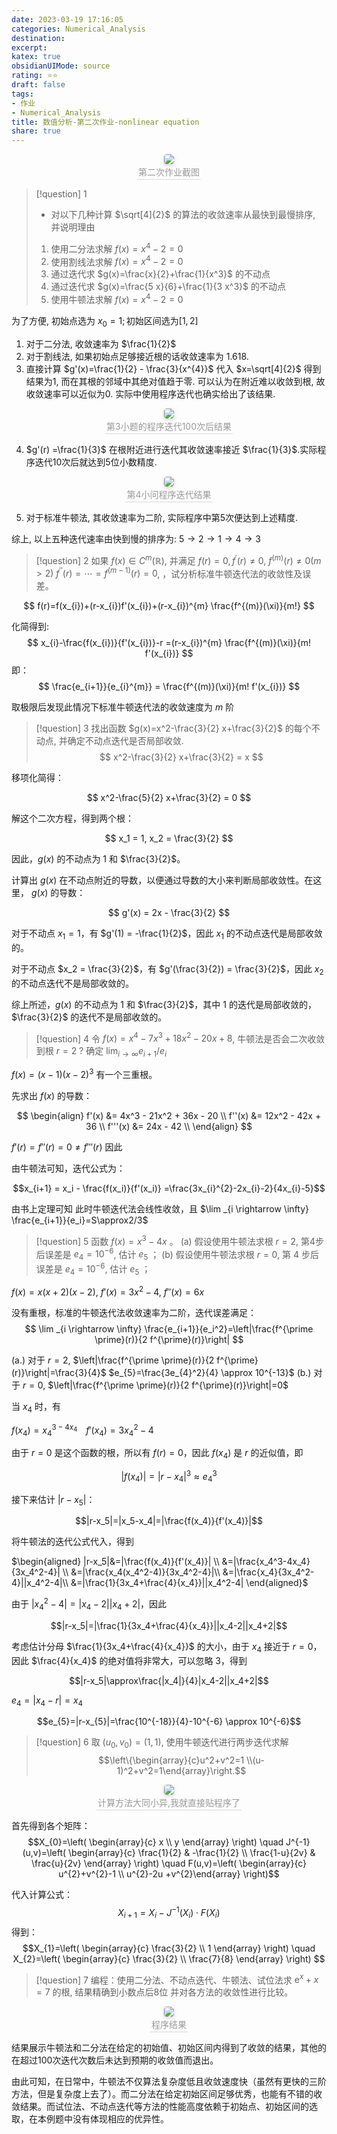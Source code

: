 ```yaml
---
date: 2023-03-19 17:16:05
categories: Numerical_Analysis
destination: 
excerpt: 
katex: true
obsidianUIMode: source
rating: ⭐⭐
draft: false
tags:  
- 作业
- Numerical_Analysis
title: 数值分析-第二次作业-nonlinear equation
share: true
---
```


<center>
    <img style="border-radius: 0.3125em;
    box-shadow: 0 2px 4px 0 rgba(34,36,38,.12),0 2px 10px 0 rgba(34,36,38,.08);"
    src="https://search.pstatic.net/common?src=https://i.imgur.com/d6CBfQm.png">
    <br>
    <div style="color:orange; border-bottom: 1px solid #d9d9d9;
    display: inline-block;
    color: #999;
    padding: 2px;">第二次作业截图
    </div>
</center>


> [!question] 1
> - 对以下几种计算 $\sqrt[4]{2}$ 的算法的收敛速率从最快到最慢排序, 并说明理由
> 1. 使用二分法求解 $f(x)=x^4-2=0$
> 2. 使用割线法求解 $f(x)=x^4-2=0$
> 3. 通过迭代求 $g(x)=\frac{x}{2}+\frac{1}{x^3}$ 的不动点
> 4. 通过迭代求 $g(x)=\frac{5 x}{6}+\frac{1}{3 x^3}$ 的不动点
> 5. 使用牛顿法求解 $f(x)=x^4-2=0$

为了方便, 初始点选为 $x_{0}=1;\text{初始区间选为}[1,2]$

1. 对于二分法, 收敛速率为 $\frac{1}{2}$
2. 对于割线法, 如果初始点足够接近根的话收敛速率为 $1.618$. 
3. 直接计算 $g'(x)=\frac{1}{2} - \frac{3}{x^{4}}$ 代入 $x=\sqrt[4]{2}$ 得到结果为1, 而在其根的邻域中其绝对值趋于零. 可以认为在附近难以收敛到根, 故收敛速率可以近似为0. 实际中使用程序迭代也确实给出了该结果.

<center>
    <img style="border-radius: 0.3125em;
    box-shadow: 0 2px 4px 0 rgba(34,36,38,.12),0 2px 10px 0 rgba(34,36,38,.08);"
    src="https://search.pstatic.net/common?src=https://i.imgur.com/jM6zN1l.png">
    <br>
    <div style="color:orange; border-bottom: 1px solid #d9d9d9;
    display: inline-block;
    color: #999;
    padding: 2px;">第3小题的程序迭代100次后结果
    </div>
</center>

4. $g'(r) =\frac{1}{3}$ 在根附近进行迭代其收敛速率接近 $\frac{1}{3}$.实际程序迭代10次后就达到5位小数精度.

<center>
    <img style="border-radius: 0.3125em;
    box-shadow: 0 2px 4px 0 rgba(34,36,38,.12),0 2px 10px 0 rgba(34,36,38,.08);"
    src="https://search.pstatic.net/common?src=https://i.imgur.com/JaZ193q.png">
    <br>
    <div style="color:orange; border-bottom: 1px solid #d9d9d9;
    display: inline-block;
    color: #999;
    padding: 2px;">第4小问程序迭代结果
    </div>
</center>

5. 对于标准牛顿法, 其收敛速率为二阶, 实际程序中第5次便达到上述精度.

综上, 以上五种迭代速率由快到慢的排序为: $5 \rightarrow 2 \rightarrow 1 \rightarrow 4 \rightarrow 3$



> [!question] 2
> 如果 $f(x) \in C^m(\mathbb{R})$, 并满足 $f(r)=0, f^{\prime}(r) \neq 0,$ $f^{(m)}(r) \neq 0(m>2)$ $f^{\prime \prime}(r)=\cdots=f^{(m-1)}(r)=0$,  ，试分析标准牛顿迭代法的收敛性及误差。

$$
f(r)=f(x_{i})+(r-x_{i})f'(x_{i})+(r-x_{i})^{m} \frac{f^{(m)}(\xi)}{m!}
$$

化简得到:
$$
x_{i}-\frac{f(x_{i})}{f'(x_{i})}-r =(r-x_{i})^{m} \frac{f^{(m)}(\xi)}{m! f'(x_{i})}
$$
即：
$$
 \frac{e_{i+1}}{e_{i}^{m}} = \frac{f^{(m)}(\xi)}{m! f'(x_{i})} 
$$

取极限后发现此情况下标准牛顿迭代法的收敛速度为 $m$ 阶

> [!question] 3
> 找出函数 $g(x)=x^2-\frac{3}{2} x+\frac{3}{2}$ 的每个不动点, 并确定不动点迭代是否局部收敛.
$$ x^2-\frac{3}{2} x+\frac{3}{2} = x $$

移项化简得：

$$ x^2-\frac{5}{2} x+\frac{3}{2} = 0 $$

解这个二次方程，得到两个根：

$$ x_1 = 1, x_2 = \frac{3}{2} $$

因此，$g(x)$ 的不动点为 $1$ 和 $\frac{3}{2}$。

计算出 $g(x)$ 在不动点附近的导数，以便通过导数的大小来判断局部收敛性。在这里， $g(x)$ 的导数：

$$ g'(x) = 2x - \frac{3}{2} $$

对于不动点 $x_1 = 1$，有 $g'(1) = -\frac{1}{2}$，因此 $x_1$ 的不动点迭代是局部收敛的。

对于不动点 $x_2 = \frac{3}{2}$，有 $g'(\frac{3}{2}) = \frac{3}{2}$，因此 $x_2$ 的不动点迭代不是局部收敛的。

综上所述，$g(x)$ 的不动点为 $1$ 和 $\frac{3}{2}$，其中 $1$ 的迭代是局部收敛的，$\frac{3}{2}$ 的迭代不是局部收敛的。


> [!question] 4
> 令 $f(x)=x^4-7 x^3+18 x^2-20 x+8$, 牛顿法是否会二次收敛到根 $r=2$ ? 确定 $\lim _{i \rightarrow \infty} e_{i+1} / e_i$

$f(x)=(x-1)(x-2)^3$ 有一个三重根。

先求出 $f(x)$ 的导数：


$$
\begin{align}  
f'(x) &= 4x^3 - 21x^2 + 36x - 20 \\
f''(x) &= 12x^2 - 42x + 36 \\
f'''(x) &= 24x - 42 \\
\end{align}
$$



$f'(r)=f''(r)=0 \neq f'''(r)$ 因此

由牛顿法可知，迭代公式为：

$$x_{i+1} = x_i - \frac{f(x_i)}{f'(x_i)} =\frac{3x_{i}^{2}-2x_{i}-2}{4x_{i}-5}$$

由书上定理可知 此时牛顿迭代法会线性收敛，且 $\lim _{i \rightarrow \infty} \frac{e_{i+1}}{e_i}=S\approx2/3$



> [!question] 5
> 函数 $f(x)=x^3-4 x$ 。
> (a) 假设使用牛顿法求根 $r=2$, 第4步后误差是 $e_4=10^{-6}$, 估计 $e_5$ ；
> (b) 假设使用牛顿法求根 $r=0$, 第 4 步后误差是 $e_4=10^{-6}$, 估计 $e_5$ ；

$f(x)=x(x+2)(x-2)$, $f'(x)=3x^2-4$, $f''(x)=6x$

没有重根，标准的牛顿迭代法收敛速率为二阶，迭代误差满足：
$$
\lim _{i \rightarrow \infty} \frac{e_{i+1}}{e_i^2}=\left|\frac{f^{\prime \prime}(r)}{2 f^{\prime}(r)}\right|
$$

(a.) 对于 $r=2$, $\left|\frac{f^{\prime \prime}(r)}{2 f^{\prime}(r)}\right|=\frac{3}{4}$ $e_{5}=\frac{3e_{4}^2}{4} \approx 10^{-13}$ 
(b.) 对于 $r=0$, $\left|\frac{f^{\prime \prime}(r)}{2 f^{\prime}(r)}\right|=0$

当 $x_4$ 时，有

$f(x_4)=x_4^{3-4x_{4}\quad}f'(x_4)=3x_4^2-4$


由于 $r=0$ 是这个函数的根，所以有 $f(r)=0$，因此 $f(x_4)$ 是 $r$ 的近似值，即

$$|f(x_4)|=|r-x_4|^3\approx e_4^3$$

接下来估计 $|r-x_5|$：

$$|r-x_5|=|x_5-x_4|=|\frac{f(x_4)}{f'(x_4)}|$$

将牛顿法的迭代公式代入，得到

$\begin{aligned} |r-x_5|&=|\frac{f(x_4)}{f'(x_4)}| \\ &=|\frac{x_4^3-4x_4}{3x_4^2-4}| \\ &=|\frac{x_4(x_4^2-4)}{3x_4^2-4}|\\ &=|\frac{x_4}{3x_4^2-4}||x_4^2-4|\\ &=|\frac{1}{3x_4+\frac{4}{x_4}}||x_4^2-4| \end{aligned}$

由于 $|x_4^2-4|=|x_4-2||x_4+2|$，因此

$$|r-x_5|=|\frac{1}{3x_4+\frac{4}{x_4}}||x_4-2||x_4+2|$$

考虑估计分母 $\frac{1}{3x_4+\frac{4}{x_4}}$ 的大小，由于 $x_4$ 接近于 $r=0$，因此 $\frac{4}{x_4}$ 的绝对值将非常大，可以忽略 3，得到

$$|r-x_5|\approx\frac{|x_4|}{4}|x_4-2||x_4+2|$$

$e_{4}=|x_{4}-r|=x_{4}$

$$e_{5}=|r-x_{5}|=\frac{10^{-18}}{4}-10^{-6} \approx 10^{-6}$$


> [!question] 6
> 取 $\left(u_0, v_0\right)=(1,1)$, 使用牛顿迭代进行两步迭代求解
$$\left\{\begin{array}{c}u^2+v^2=1 \\(u-1)^2+v^2=1\end{array}\right.$$

<center>
    <img style="border-radius: 0.3125em;
    box-shadow: 0 2px 4px 0 rgba(34,36,38,.12),0 2px 10px 0 rgba(34,36,38,.08);"
    src="https://search.pstatic.net/common?src=https://i.imgur.com/UhAUdAp.png">
    <br>
    <div style="color:orange; border-bottom: 1px solid #d9d9d9;
    display: inline-block;
    color: #999;
    padding: 2px;">计算方法大同小异,我就直接贴程序了
    </div>
</center>

首先得到各个矩阵：
$$X_{0}=\left( \begin{array}{c} x \\ y \end{array} \right) \quad J^{-1}(u,v)=\left( \begin{array}{c} \frac{1}{2} & -\frac{1}{2} \\ \frac{1-u}{2v} & \frac{u}{2v} \end{array} \right) \quad F(u,v)=\left( \begin{array}{c} u^{2}+v^{2}-1 \\ u^{2}-2u +v^{2}\end{array} \right)$$

代入计算公式：
$$X_{i+1}=X_{i}-J^{-1}(X_{i}) \cdot F(X_{i})$$
得到：
$$X_{1}=\left( \begin{array}{c} \frac{3}{2} \\ 1 \end{array} \right) \quad X_{2}=\left( \begin{array}{c} \frac{3}{2} \\ \frac{7}{8} \end{array} \right)
$$


> [!question] 7
> 编程：使用二分法、不动点迭代、牛顿法、试位法求 $\mathrm{e}^x+x=7$ 的根, 结果精确到小数点后8位 并对各方法的收敛性进行比较。

<center>
    <img style="border-radius: 0.3125em;
    box-shadow: 0 2px 4px 0 rgba(34,36,38,.12),0 2px 10px 0 rgba(34,36,38,.08);"
    src="https://search.pstatic.net/common?src=https://i.imgur.com/GwsE4Pe.png">
    <br>
    <div style="color:orange; border-bottom: 1px solid #d9d9d9;
    display: inline-block;
    color: #999;
    padding: 2px;">程序结果
    </div>
</center>

结果展示牛顿法和二分法在给定的初始值、初始区间内得到了收敛的结果，其他的在超过100次迭代次数后未达到预期的收敛值而退出。

由此可知，在日常中，牛顿法不仅算法复杂度低且收敛速度快（虽然有更快的三阶方法，但是复杂度上去了）。而二分法在给定初始区间足够优秀，也能有不错的收敛结果。而试位法、不动点迭代等方法的性能高度依赖于初始点、初始区间的选取，在本例题中没有体现相应的优异性。
